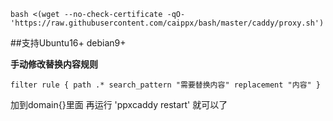 ``
bash <(wget --no-check-certificate -qO- 'https://raw.githubusercontent.com/caippx/bash/master/caddy/proxy.sh')
``


##支持Ubuntu16+ debian9+


**手动修改替换内容规则**


``
filter rule {
    path .*
    search_pattern "需要替换内容"
    replacement "内容"
}
``


加到domain{}里面 再运行 'ppxcaddy restart' 就可以了
